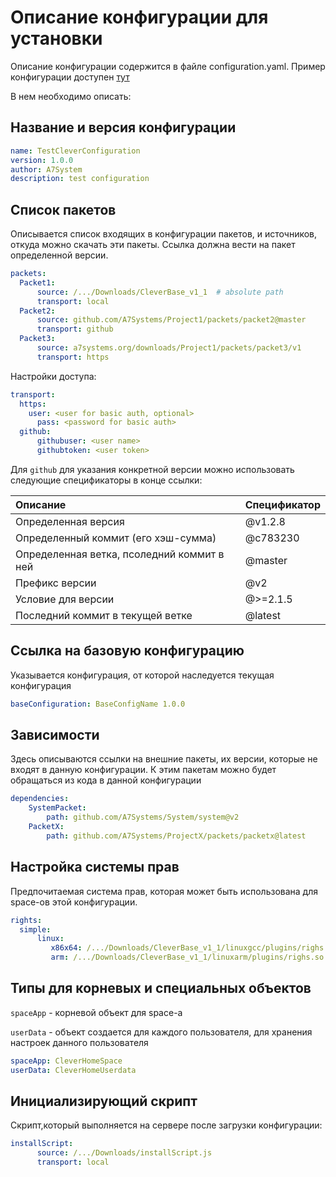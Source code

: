 # Описание конфигурации для установки
 
Описание конфигурации содержится в файле configuration.yaml.
Пример конфигурации доступен [тут](404)

В нем необходимо описать:

## Название и версия конфигурации

```YAML
name: TestCleverConfiguration
version: 1.0.0
author: A7System
description: test configuration 
```

## Список пакетов 

Описывается список входящих в конфигурации пакетов, и источников, откуда можно скачать эти пакеты.
Ссылка должна вести на пакет определенной версии.


```YAML
packets:
  Packet1:
      source: /.../Downloads/CleverBase_v1_1  # absolute path 
      transport: local
  Packet2:
      source: github.com/A7Systems/Project1/packets/packet2@master
      transport: github
  Packet3:
      source: a7systems.org/downloads/Project1/packets/packet3/v1
      transport: https

```

Настройки доступа:

```YAML
transport:
  https:
    user: <user for basic auth, optional>
	  pass: <password for basic auth>
  github:
	  githubuser: <user name>
	  githubtoken: <user token>

```

Для `github` для указания конкретной версии можно использовать следующие спецификаторы в конце ссылки:

|Описание|Спецификатор|
|:-|:-|
|Определенная версия|@v1.2.8|
|Определенный коммит (его хэш-сумма)|@c783230|
|Определенная ветка, псоледний коммит в ней|@master|
|Префикс версии|@v2|
|Условие для версии|@>=2.1.5|
|Последний коммит в текущей ветке|@latest|


## Ссылка на базовую конфигурацию

Указывается конфигурация, от которой наследуется текущая конфигурация

```YAML
baseConfiguration: BaseConfigName 1.0.0
```

## Зависимости

Здесь описываются ссылки на внешние пакеты, их версии, которые не входят в данную конфигурации. К этим пакетам можно будет обращаться из кода в данной конфигурации

```YAML
dependencies: 
    SystemPacket:
        path: github.com/A7Systems/System/system@v2
    PacketX:
        path: github.com/A7Systems/ProjectX/packets/packetx@latest

```


## Настройка системы прав

Предпочитаемая система прав, которая может быть использована для space-ов этой конфигурации. 

```YAML
rights:
  simple:
      linux: 
         x86x64: /.../Downloads/CleverBase_v1_1/linuxgcc/plugins/righs.so 
         arm: /.../Downloads/CleverBase_v1_1/linuxarm/plugins/righs.so 
```


## Типы для корневых и специальных объектов 

`spaceApp` - корневой объект для space-а

`userData` - объект создается для каждого пользователя, для хранения настроек данного пользователя 

```YAML
spaceApp: CleverHomeSpace
userData: CleverHomeUserdata
```

## Инициализирующий скрипт

Скрипт,который выполняется на сервере после загрузки конфигурации:


```YAML
installScript:
      source: /.../Downloads/installScript.js 
      transport: local
```

